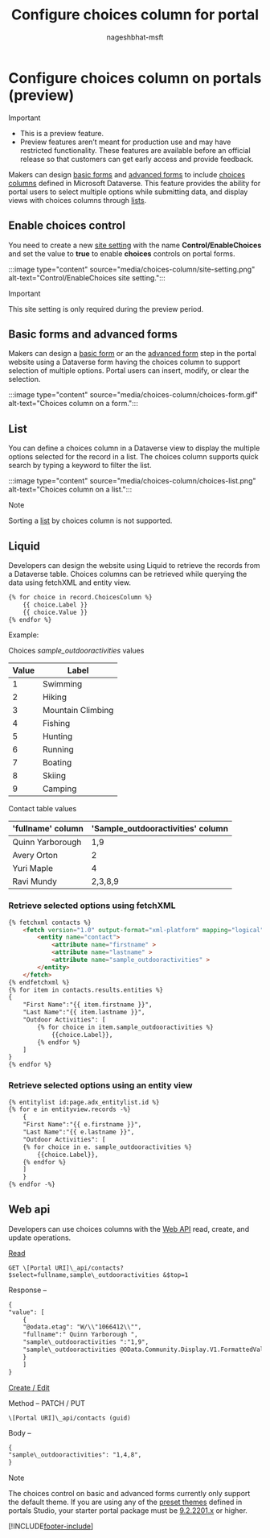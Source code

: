 ﻿---
title: Configure choices column for portal
description: Learn how to add and configure Dataverse choices column on portal lists, forms, and templates.
author: nageshbhat-msft
ms.service: powerapps
ms.topic: conceptual
ms.custom: 
ms.date: 12/07/2021
ms.subservice: portals
ms.author: nabha
ms.reviewer: ndoelman
contributors:
    - nageshbhat-msft
    - nickdoelman
---

# Configure choices column on portals (preview)

> [!Important]
> - This is a preview feature.
> - Preview features aren’t meant for production use and may have restricted functionality. These features are available before an official release so that customers can get early access and provide feedback.

Makers can design [basic forms](entity-forms.md) and [advanced forms](web-form-properties.md) to include [choices columns](../../data-platform/types-of-fields.md#choices) defined in Microsoft Dataverse. This feature provides the ability for portal users to select multiple options while submitting data, and display views with choices columns through [lists](entity-lists.md).

## Enable choices control

You need to create a new [site setting](configure-site-settings.md) with the name **Control/EnableChoices** and set the value to **true** to enable **choices** controls on portal forms.

:::image type="content" source="media/choices-column/site-setting.png" alt-text="Control/EnableChoices site setting.":::

> [!IMPORTANT]
> This site setting is only required during the preview period.

## Basic forms and advanced forms

Makers can design a [basic form](entity-forms.md) or an the [advanced form](web-form-properties.md) step in the portal website using a Dataverse form having the choices column to support selection of multiple options. Portal users can insert, modify, or clear the selection. 

:::image type="content" source="media/choices-column/choices-form.gif" alt-text="Choices column on a form.":::

## List

You can define a choices column in a Dataverse view to display the multiple options selected for the record in a list. The choices column supports quick search by typing a keyword to filter the list.

:::image type="content" source="media/choices-column/choices-list.png" alt-text="Choices column on a list.":::

> [!NOTE]
> Sorting a [list](entity-lists.md) by choices column is not supported.

## Liquid

Developers can design the website using Liquid to retrieve the records from a Dataverse table. Choices columns can be retrieved while querying the data using fetchXML and entity view.

```html
{% for choice in record.ChoicesColumn %}
    {{ choice.Label }}
    {{ choice.Value }}
{% endfor %} 
```
Example:

Choices *sample\_outdooractivities* values

| **Value** | **Label**         |
|-----------|-------------------|
| 1         | Swimming          |
| 2         | Hiking            |
| 3         | Mountain Climbing |
| 4         | Fishing           |
| 5         | Hunting           |
| 6         | Running           |
| 7         | Boating           |
| 8         | Skiing            |
| 9         | Camping           |

Contact table values

| **'fullname' column** | **'Sample\_outdooractivities' column** |
|-----------------------|----------------------------------------|
| Quinn Yarborough      | 1,9                                    |
| Avery Orton           | 2                                      |
| Yuri Maple            | 4                                      |
| Ravi Mundy            | 2,3,8,9                                |

### Retrieve selected options using fetchXML

```html
{% fetchxml contacts %}
    <fetch version="1.0" output-format="xml-platform" mapping="logical" distinct="false">
        <entity name="contact">
            <attribute name="firstname" >
            <attribute name="lastname" >
            <attribute name="sample_outdooractivities" >
        </entity>
    </fetch>
{% endfetchxml %}
{% for item in contacts.results.entities %}
{
    "First Name":"{{ item.firstname }}",
    "Last Name":"{{ item.lastname }}",
    "Outdoor Activities": [
        {% for choice in item.sample_outdooractivities %}
            {{choice.Label}},
        {% endfor %}
    ]
}
{% endfor %}
```
### Retrieve selected options using an entity view

```html
{% entitylist id:page.adx_entitylist.id %}
{% for e in entityview.records -%}
    {
    "First Name":"{{ e.firstname }}",
    "Last Name":"{{ e.lastname }}",
    "Outdoor Activities": [
    {% for choice in e. sample_outdooractivities %}
        {{choice.Label}},
    {% endfor %}
    ]
    }
{% endfor -%}
```

## Web api 

Developers can use choices columns with the [Web API](../web-api-overview.md) read, create, and update operations.

<u>Read</u>

`GET \[Portal URI]\_api/contacts?$select=fullname,sample\_outdooractivities &$top=1`

Response –

```html
{
"value": [
    {
    "@odata.etag": "W/\\"1066412\\"",
    "fullname":" Quinn Yarborough ",
    "sample\_outdooractivities ":"1,9",
    "sample\_outdooractivities @OData.Community.Display.V1.FormattedValue":"Swimming, Camping"
    }
    ]
}
```

<u>Create / Edit</u>

Method – PATCH / PUT

`\[Portal URI]\_api/contacts (guid)`

Body –

```html
{
"sample\_outdooractivities": "1,4,8",
}
```

> [!NOTE]
> The choices control on basic and advanced forms currently only support the default theme. If you are using any of the [preset themes](../theme-overview.md) defined in portals Studio, your starter portal package must be [9.2.2201.x](/power-platform/released-versions/portals) or higher.

[!INCLUDE[footer-include](../../../includes/footer-banner.md)]